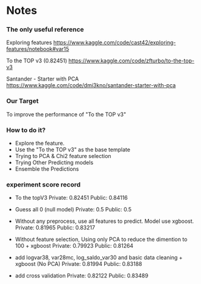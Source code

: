 # Notes

### The only useful reference

Exploring features
https://www.kaggle.com/code/cast42/exploring-features/notebook#var15

To the TOP v3 (0.82451)
https://www.kaggle.com/code/zfturbo/to-the-top-v3


Santander - Starter with PCA
https://www.kaggle.com/code/dmi3kno/santander-starter-with-pca


### Our Target
To improve the performance of "To the TOP v3" 

### How to do it?
* Explore the feature.
* Use the "To the TOP v3" as the base template
* Trying to PCA & Chi2 feature selection
* Trying Other Predicting models
* Ensemble the Predictions

### experiment score record
* To the topV3
Private: 0.82451
Public: 0.84116

* Guess all 0 (null model)
Private: 0.5 
Public: 0.5

* Without any preprocess, use all features to predict. Model use xgboost.
Private: 0.81965
Public: 0.83217

* Without feature selection, Using only PCA to reduce the dimention to 100 + xgboost
Private: 0.79923
Public: 0.81264

* add logvar38, var28mc, log_saldo_var30 and basic data cleaning + xgboost (No PCA)
Private: 0.81994
Public: 0.83188

* add cross validation
Private: 0.82122
Public: 0.83489


